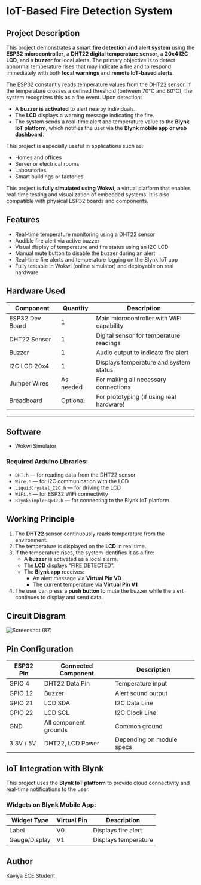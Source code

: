 # IoT-Based Fire Detection System 

## Project Description

This project demonstrates a smart **fire detection and alert system** using the **ESP32 microcontroller**, a **DHT22 digital temperature sensor**, a **20x4 I2C LCD**, and a **buzzer** for local alerts. The primary objective is to detect abnormal temperature rises that may indicate a fire and to respond immediately with both **local warnings** and **remote IoT-based alerts**.

The ESP32 constantly reads temperature values from the DHT22 sensor. If the temperature crosses a defined threshold (between 70°C and 80°C), the system recognizes this as a fire event. Upon detection:

- A **buzzer is activated** to alert nearby individuals.
- The **LCD** displays a warning message indicating the fire.
- The system sends a real-time alert and temperature value to the **Blynk IoT platform**, which notifies the user via the **Blynk mobile app or web dashboard**.

This project is especially useful in applications such as:
- Homes and offices
- Server or electrical rooms
- Laboratories
- Smart buildings or factories


This project is **fully simulated using Wokwi**, a virtual platform that enables real-time testing and visualization of embedded systems. It is also compatible with physical ESP32 boards and components.



## Features

- Real-time temperature monitoring using a DHT22 sensor
- Audible fire alert via active buzzer
- Visual display of temperature and fire status using an I2C LCD
- Manual mute button to disable the buzzer during an alert
- Real-time fire alerts and temperature logging on the Blynk IoT app
- Fully testable in Wokwi (online simulator) and deployable on real hardware



## Hardware Used

| Component         | Quantity | Description                               |
|------------------|----------|-------------------------------------------|
| ESP32 Dev Board  | 1        | Main microcontroller with WiFi capability |
| DHT22 Sensor     | 1        | Digital sensor for temperature readings   |
| Buzzer           | 1        | Audio output to indicate fire alert       |
| I2C LCD 20x4     | 1        | Displays temperature and system status    |
| Jumper Wires     | As needed| For making all necessary connections      |
| Breadboard       | Optional | For prototyping (if using real hardware)  |

---

## Software
- Wokwi Simulator
### Required Arduino Libraries:
- `DHT.h` — for reading data from the DHT22 sensor
- `Wire.h` — for I2C communication with the LCD
- `LiquidCrystal_I2C.h` — for driving the LCD
- `WiFi.h` — for ESP32 WiFi connectivity
- `BlynkSimpleEsp32.h` — for connecting to the Blynk IoT platform


## Working Principle

1. The **DHT22** sensor continuously reads temperature from the environment.
2. The temperature is displayed on the **LCD** in real time.
3. If the temperature rises, the system identifies it as a fire:
   - A **buzzer** is activated as a local alarm.
   - The **LCD** displays “FIRE DETECTED”.
   - The **Blynk app** receives:
     - An alert message via **Virtual Pin V0**
     - The current temperature via **Virtual Pin V1**
4. The user can press a **push button** to mute the buzzer while the alert continues to display and send data.


## Circuit Diagram

![Screenshot (87)](https://github.com/user-attachments/assets/12f80dba-5e54-4803-9ec2-c64722ce85fc)


## Pin Configuration

| ESP32 Pin | Connected Component | Description               |
|-----------|---------------------|---------------------------|
| GPIO 4   | DHT22 Data Pin      | Temperature input         |
| GPIO 12   | Buzzer              | Alert sound output        |
| GPIO 21   | LCD SDA             | I2C Data Line             |
| GPIO 22   | LCD SCL             | I2C Clock Line            |
| GND       | All component grounds | Common ground            |
| 3.3V / 5V | DHT22, LCD Power    | Depending on module specs |


## IoT Integration with Blynk

This project uses the **Blynk IoT platform** to provide cloud connectivity and real-time notifications to the user.

###  Widgets on Blynk Mobile App:

| Widget Type | Virtual Pin | Description             |
|-------------|-------------|-------------------------|
| Label       | V0          | Displays fire alert     |
| Gauge/Display | V1        | Displays temperature    |

## Author
Kaviya
ECE Student
